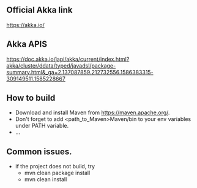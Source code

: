 ## Official Akka link
https://akka.io/

## Akka APIS
https://doc.akka.io/japi/akka/current/index.html?akka/cluster/ddata/typed/javadsl/package-summary.html&_ga=2.137087859.212732556.1586383315-309149511.1585228667

## How to build
- Download and install Maven from https://maven.apache.org/.
- Don't forget to add  <path_to_Maven>Maven<version>/bin  to your env variables under PATH variable.
- ...

## Common issues.
- if the project does not build, try
    - mvn clean package install
    - mvn clean install


